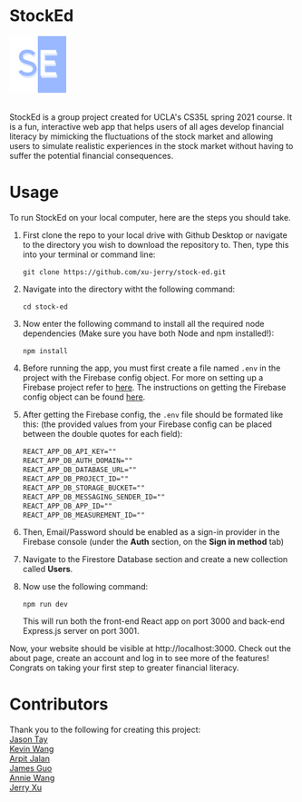 # StockEd

<img src="public/logo512.png" alt="logo" height="100"/>

\
StockEd is a group project created for UCLA's CS35L spring 2021 course. It is a fun, interactive web app that helps users of all ages develop financial literacy by mimicking the fluctuations of the stock market and allowing users to simulate realistic experiences in the stock market without having to suffer the potential financial consequences.

# Usage
To run StockEd on your local computer, here are the steps you should take.
1. First clone the repo to your local drive with Github Desktop or navigate to the directory you wish to download the repository to. Then, type this into your terminal or command line: 
    ```
    git clone https://github.com/xu-jerry/stock-ed.git 
    ``` 
2. Navigate into the directory witht the following command: 
    ```
    cd stock-ed
    ```
2. Now enter the following command to install all the required node dependencies (Make sure you have both Node and npm installed!):
    ```
    npm install
    ```
3. Before running the app, you must first create a file named `.env` in the project with the Firebase config object. For more on setting up a Firebase project refer to [here](https://firebase.google.com/docs/web/setup#add_firebase_to_your_app). The instructions on getting the Firebase config object can be found [here](https://support.google.com/firebase/answer/7015592#zippy=%2Cin-this-article). 

4. After getting the Firebase config, the `.env` file should be formated like this: (the provided values from your Firebase config can be placed between the double quotes for each field):
    ```
    REACT_APP_DB_API_KEY=""
    REACT_APP_DB_AUTH_DOMAIN=""
    REACT_APP_DB_DATABASE_URL=""
    REACT_APP_DB_PROJECT_ID=""
    REACT_APP_DB_STORAGE_BUCKET=""
    REACT_APP_DB_MESSAGING_SENDER_ID=""
    REACT_APP_DB_APP_ID=""
    REACT_APP_DB_MEASUREMENT_ID=""
    ```
5. Then, Email/Password should be enabled as a sign-in provider in the Firebase console (under the **Auth** section, on the **Sign in method** tab)
6. Navigate to the Firestore Database section and create a new collection called **Users**.
7. Now use the following command: 
    ```
    npm run dev
    ```
    This will run both the front-end React app on port 3000 and back-end Express.js server on port 3001.

Now, your website should be visible at http://localhost:3000. Check out the about page, create an account and log in to see more of the features! Congrats on taking your first step to greater financial literacy.

# Contributors
Thank you to the following for creating this project:  
[Jason Tay](https://github.com/jason2020)  
[Kevin Wang](https://github.com/kwang1083)  
[Arpit Jalan](https://github.com/arpitjalan18)  
[James Guo](https://github.com/jamesg6197)  
[Annie Wang](https://github.com/anicawang)  
[Jerry Xu](https://github.com/xu-jerry)